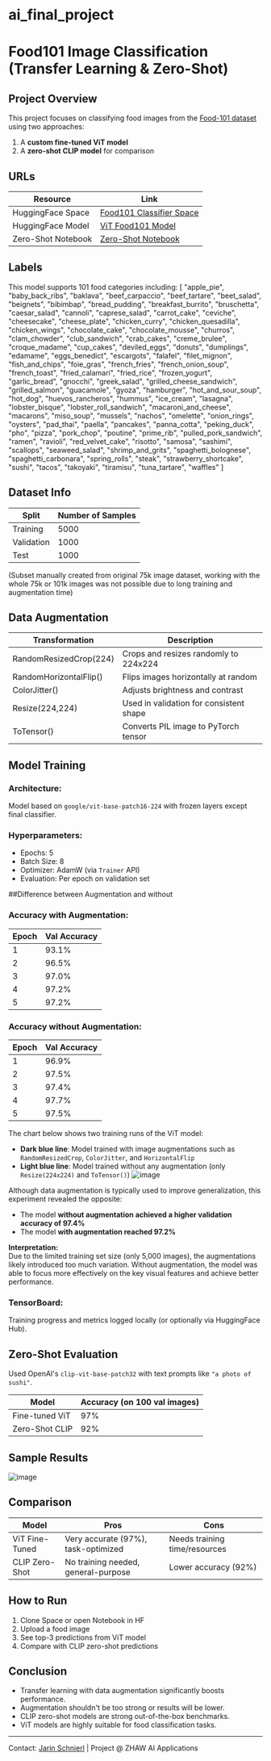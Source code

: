 # ai_final_project
# Food101 Image Classification (Transfer Learning & Zero-Shot)

## Project Overview
This project focuses on classifying food images from the [Food-101 dataset](https://data.vision.ee.ethz.ch/cvl/datasets_extra/food-101/) using two approaches:
1. A **custom fine-tuned ViT model**
2. A **zero-shot CLIP model** for comparison

## URLs
| Resource        | Link |
|----------------|------|
| HuggingFace Space | [Food101 Classifier Space](https://huggingface.co/spaces/jarinschnierl/AI-final-project) |
| HuggingFace Model | [ViT Food101 Model](https://huggingface.co/jarinschnierl/vit-base-food101) |
| Zero-Shot Notebook | [Zero-Shot Notebook](https://huggingface.co/spaces/jarinschnierl/clip-food101-zero-shot) |

## Labels
This model supports 101 food categories including:
[
    "apple_pie", "baby_back_ribs", "baklava", "beef_carpaccio", "beef_tartare", "beet_salad", "beignets", "bibimbap",
    "bread_pudding", "breakfast_burrito", "bruschetta", "caesar_salad", "cannoli", "caprese_salad", "carrot_cake",
    "ceviche", "cheesecake", "cheese_plate", "chicken_curry", "chicken_quesadilla", "chicken_wings", "chocolate_cake",
    "chocolate_mousse", "churros", "clam_chowder", "club_sandwich", "crab_cakes", "creme_brulee", "croque_madame",
    "cup_cakes", "deviled_eggs", "donuts", "dumplings", "edamame", "eggs_benedict", "escargots", "falafel", "filet_mignon",
    "fish_and_chips", "foie_gras", "french_fries", "french_onion_soup", "french_toast", "fried_calamari", "fried_rice",
    "frozen_yogurt", "garlic_bread", "gnocchi", "greek_salad", "grilled_cheese_sandwich", "grilled_salmon",
    "guacamole", "gyoza", "hamburger", "hot_and_sour_soup", "hot_dog", "huevos_rancheros", "hummus", "ice_cream",
    "lasagna", "lobster_bisque", "lobster_roll_sandwich", "macaroni_and_cheese", "macarons", "miso_soup", "mussels",
    "nachos", "omelette", "onion_rings", "oysters", "pad_thai", "paella", "pancakes", "panna_cotta", "peking_duck",
    "pho", "pizza", "pork_chop", "poutine", "prime_rib", "pulled_pork_sandwich", "ramen", "ravioli", "red_velvet_cake",
    "risotto", "samosa", "sashimi", "scallops", "seaweed_salad", "shrimp_and_grits", "spaghetti_bolognese",
    "spaghetti_carbonara", "spring_rolls", "steak", "strawberry_shortcake", "sushi", "tacos", "takoyaki",
    "tiramisu", "tuna_tartare", "waffles"
]


## Dataset Info
| Split       | Number of Samples |
|-------------|-------------------|
| Training    | 5000              |
| Validation  | 1000              |
| Test        | 1000              |

(Subset manually created from original 75k image dataset, working with the whole 75k or 101k images was not possible due to long training and augmentation time)

## Data Augmentation
| Transformation             | Description |
|----------------------------|-------------|
| RandomResizedCrop(224)     | Crops and resizes randomly to 224x224 |
| RandomHorizontalFlip()     | Flips images horizontally at random |
| ColorJitter()              | Adjusts brightness and contrast |
| Resize(224,224)            | Used in validation for consistent shape |
| ToTensor()                 | Converts PIL image to PyTorch tensor |

## Model Training
### Architecture:
Model based on `google/vit-base-patch16-224` with frozen layers except final classifier.

### Hyperparameters:
- Epochs: 5
- Batch Size: 8
- Optimizer: AdamW (via `Trainer` API)
- Evaluation: Per epoch on validation set

##Difference between Augmentation and without
### Accuracy with Augmentation:
| Epoch | Val Accuracy |
|-------|---------------|
| 1     | 93.1%         |
| 2     | 96.5%         |
| 3     | 97.0%         |
| 4     | 97.2%         |
| 5     | 97.2%         |

### Accuracy without Augmentation:
| Epoch | Val Accuracy |
|-------|---------------|
| 1     | 96.9%         |
| 2     | 97.5%         |
| 3     | 97.4%         |
| 4     | 97.7%         |
| 5     | 97.5%         |


The chart below shows two training runs of the ViT model:

- **Dark blue line**: Model trained with image augmentations such as `RandomResizedCrop`, `ColorJitter`, and `HorizontalFlip`
- **Light blue line**: Model trained without any augmentation (only `Resize(224x224)` and `ToTensor()`)
![image](https://github.com/user-attachments/assets/678c8dd2-3f7b-4b23-8645-b56815142236)



Although data augmentation is typically used to improve generalization, this experiment revealed the opposite:

- The model **without augmentation achieved a higher validation accuracy of 97.4%**
- The model **with augmentation reached 97.2%**

**Interpretation:**  
Due to the limited training set size (only 5,000 images), the augmentations likely introduced too much variation. Without augmentation, the model was able to focus more effectively on the key visual features and achieve better performance.


### TensorBoard:
Training progress and metrics logged locally (or optionally via HuggingFace Hub).

## Zero-Shot Evaluation
Used OpenAI's `clip-vit-base-patch32` with text prompts like `"a photo of sushi"`.

| Model                     | Accuracy (on 100 val images) |
|---------------------------|------------------------------|
| Fine-tuned ViT            | 97%                          |
| Zero-Shot CLIP            | 92%                          |

## Sample Results
![image](https://github.com/user-attachments/assets/c46ef7e6-b0ee-44c5-b17d-e6d687f3159d)


## Comparison
| Model        | Pros                             | Cons                            |
|--------------|----------------------------------|----------------------------------|
| ViT Fine-Tuned | Very accurate (97%), task-optimized | Needs training time/resources |
| CLIP Zero-Shot | No training needed, general-purpose | Lower accuracy (92%)         |

## How to Run
1. Clone Space or open Notebook in HF
2. Upload a food image
3. See top-3 predictions from ViT model
4. Compare with CLIP zero-shot predictions

## Conclusion
- Transfer learning with data augmentation significantly boosts performance.
- Augmentation shouldn't be too strong or results will be lower.
- CLIP zero-shot models are strong out-of-the-box benchmarks.
- ViT models are highly suitable for food classification tasks.

---

Contact: [Jarin Schnierl](mailto:schnijar@students.zhaw.ch) | Project @ ZHAW AI Applications
